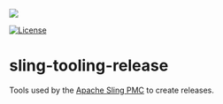 [<img src="https://sling.apache.org/res/logos/sling.png"/>](https://sling.apache.org)

 [![License](https://img.shields.io/badge/License-Apache%202.0-blue.svg)](https://www.apache.org/licenses/LICENSE-2.0)

# sling-tooling-release

Tools used by the [Apache Sling PMC](http://sling.apache.org) to create releases.
